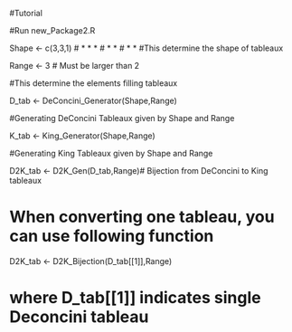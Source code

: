 #Tutorial

#Run new_Package2.R

Shape <- c(3,3,1) # * * *
                  # * *
                  # * *
  #This determine the shape of tableaux

Range <- 3  # Must be larger than 2

  #This determine the elements filling tableaux

D_tab <- DeConcini_Generator(Shape,Range) 

  #Generating DeConcini Tableaux given by Shape and Range

K_tab <- King_Generator(Shape,Range) 

  #Generating King Tableaux given by Shape and Range

D2K_tab <- D2K_Gen(D_tab,Range)# Bijection from DeConcini to King tableaux

 # When converting one tableau, you can use following function
 
D2K_tab <- D2K_Bijection(D_tab[[1]],Range) 

 # where D_tab[[1]] indicates single Deconcini tableau
